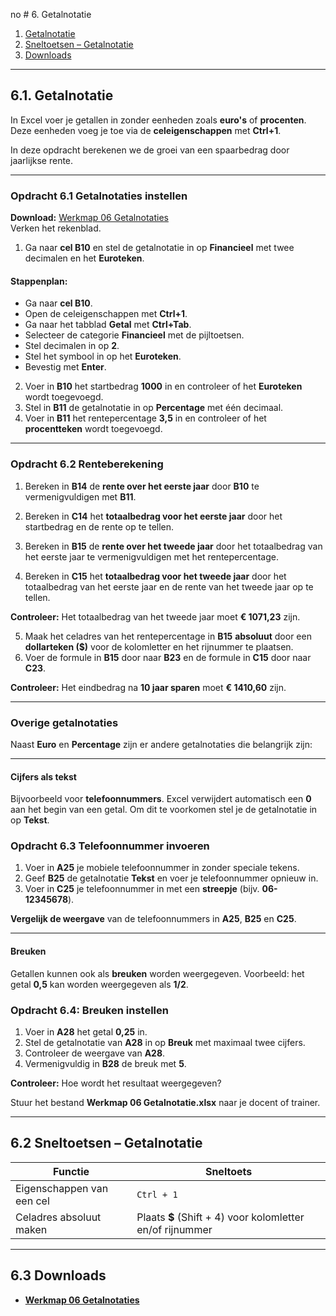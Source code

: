 no # 6. Getalnotatie

1. [Getalnotatie](#1-getalnotatie)  
2. [Sneltoetsen – Getalnotatie](#2-sneltoetsen--getalnotatie)  
3. [Downloads](#3-downloads)  

---

## 6.1. Getalnotatie

In Excel voer je getallen in zonder eenheden zoals **euro's** of **procenten**. Deze eenheden voeg je toe via de **celeigenschappen** met **Ctrl+1**.

In deze opdracht berekenen we de groei van een spaarbedrag door jaarlijkse rente.

---

### Opdracht 6.1 Getalnotaties instellen

**Download:** [Werkmap 06 Getalnotaties](https://www.eduvip.nl/cms/files/Werkmap-05-celadressering.xlsx)  
Verken het rekenblad.

1. Ga naar **cel B10** en stel de getalnotatie in op **Financieel** met twee decimalen en het **Euroteken**.

#### Stappenplan:

- Ga naar **cel B10**.  
- Open de celeigenschappen met **Ctrl+1**.  
- Ga naar het tabblad **Getal** met **Ctrl+Tab**.  
- Selecteer de categorie **Financieel** met de pijltoetsen.  
- Stel decimalen in op **2**.  
- Stel het symbool in op het **Euroteken**.  
- Bevestig met **Enter**.

2. Voer in **B10** het startbedrag **1000** in en controleer of het **Euroteken** wordt toegevoegd.  
3. Stel in **B11** de getalnotatie in op **Percentage** met één decimaal.  
4. Voer in **B11** het rentepercentage **3,5** in en controleer of het **procentteken** wordt toegevoegd.

---

### Opdracht 6.2 Renteberekening

1. Bereken in **B14** de **rente over het eerste jaar** door **B10** te vermenigvuldigen met **B11**.  
2. Bereken in **C14** het **totaalbedrag voor het eerste jaar** door het startbedrag en de rente op te tellen.

3. Bereken in **B15** de **rente over het tweede jaar** door het totaalbedrag van het eerste jaar te vermenigvuldigen met het rentepercentage.  
4. Bereken in **C15** het **totaalbedrag voor het tweede jaar** door het totaalbedrag van het eerste jaar en de rente van het tweede jaar op te tellen.

**Controleer:** Het totaalbedrag van het tweede jaar moet **€ 1071,23** zijn.

5. Maak het celadres van het rentepercentage in **B15** **absoluut** door een **dollarteken ($)** voor de kolomletter en het rijnummer te plaatsen.  
6. Voer de formule in **B15** door naar **B23** en de formule in **C15** door naar **C23**.

**Controleer:** Het eindbedrag na **10 jaar sparen** moet **€ 1410,60** zijn.

---

### Overige getalnotaties

Naast **Euro** en **Percentage** zijn er andere getalnotaties die belangrijk zijn:

---

#### Cijfers als tekst

Bijvoorbeeld voor **telefoonnummers**. Excel verwijdert automatisch een **0** aan het begin van een getal. Om dit te voorkomen stel je de getalnotatie in op **Tekst**.

### Opdracht 6.3 Telefoonnummer invoeren

1. Voer in **A25** je mobiele telefoonnummer in zonder speciale tekens.  
2. Geef **B25** de getalnotatie **Tekst** en voer je telefoonnummer opnieuw in.  
3. Voer in **C25** je telefoonnummer in met een **streepje** (bijv. **06-12345678**).

**Vergelijk de weergave** van de telefoonnummers in **A25**, **B25** en **C25**.

---

#### Breuken

Getallen kunnen ook als **breuken** worden weergegeven. Voorbeeld: het getal **0,5** kan worden weergegeven als **1/2**.

### Opdracht 6.4: Breuken instellen

1. Voer in **A28** het getal **0,25** in.  
2. Stel de getalnotatie van **A28** in op **Breuk** met maximaal twee cijfers.  
3. Controleer de weergave van **A28**.  
4. Vermenigvuldig in **B28** de breuk met **5**.  

**Controleer:** Hoe wordt het resultaat weergegeven?

Stuur het bestand **Werkmap 06 Getalnotatie.xlsx** naar je docent of trainer.

---

## 6.2 Sneltoetsen – Getalnotatie

| Functie                     | Sneltoets             |
|-----------------------------|-----------------------|
| Eigenschappen van een cel    | `Ctrl + 1`            |
| Celadres absoluut maken      | Plaats **$** (Shift + 4) voor kolomletter en/of rijnummer |

---

## 6.3 Downloads

- **[Werkmap 06 Getalnotaties](https://www.eduvip.nl/cms/files/Werkmap-05-celadressering.xlsx)**